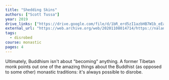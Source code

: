 ```yaml
---
title: "Shedding Skins"
authors: ["Scott Tussa"]
year: 2019
drive_links: ["https://drive.google.com/file/d/1bR_erd5zI1azbHB7W1b_eEashygw8KIR/view?usp=drivesdk"]
external_url: "https://web.archive.org/web/20201108014714/https://nalandainstitute.org/2019/01/10/shedding-skins-reflections-on-monastic-life-and-beyond/"
tags:
  - disrobed
course: monastic
pages: 4
---
```


Ultimately, Buddhism isn't about "becoming" anything. A former Tibetan monk points out one of the amazing things about the Buddhist (as opposed to some other) monastic traditions: it's always possible to disrobe. 
